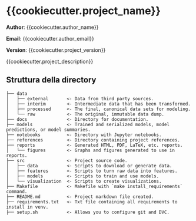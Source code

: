 # {{cookiecutter.project_name}}

**Author**: {{cookiecutter.author_name}}

**Email**: {{cookiecutter.author_email}}

**Version**: {{cookiecutter.project_version}}

{{cookiecutter.project_description}}

## Struttura della directory
```
├── data
│   ├── external       <- Data from third party sources.
│   ├── interim        <- Intermediate data that has been transformed.
│   ├── processed      <- The final, canonical data sets for modeling.
│   └── raw            <- The original, immutable data dump.
├── docs               <- Directory for documentation.
├── models             <- Trained and serialized models, model predictions, or model summaries.
├── notebooks          <- Directory with Jupyter notebooks.
├── references         <- Directory containing project references.
├── reports            <- Generated HTML, PDF, LaTeX, etc. reports.
│   └── figures        <- Graphs and figures generated to use in reports.
├── src                <- Project source code.
│   ├── data           <- Scripts to download or generate data.
│   ├── features       <- Scripts to turn raw data into features.
│   ├── models         <- Scripts to train and use models.        
│   └── visualization  <- Scripts to create visualizations.
├── Makefile           <- Makefile with `make install_requirements` command.
├── README.md          <- Project markdown file created.
├── requirements.txt   <- Txt file containing all requirements to install in venv.
├── setup.sh           <- Allows you to configure git and DVC.
```